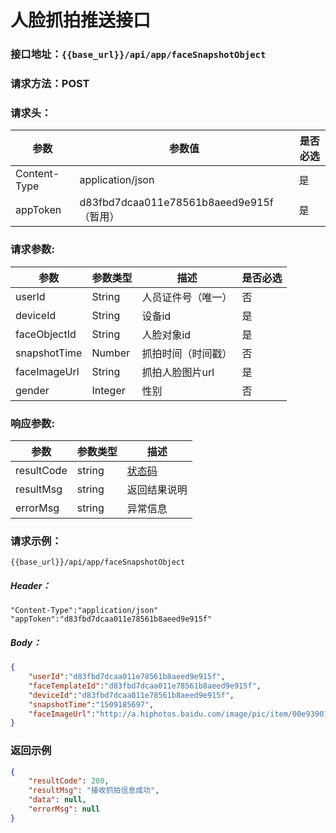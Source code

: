 # 人脸抓拍推送接口

### 接口地址：`{{base_url}}/api/app/faceSnapshotObject`

### 请求方法：POST

### 请求头：

| 参数 | 参数值 | 是否必选 |
| --- | --- | --- |
| Content-Type | application/json | 是 |
| appToken | d83fbd7dcaa011e78561b8aeed9e915f（暂用） | 是 |
### 请求参数:

| 参数 | 参数类型 | 描述 | 是否必选 |
| --- | --- | --- | --- |
| userId| String | 人员证件号（唯一） | 否 |
| deviceId| String | 设备id | 是  |
| faceObjectId| String | 人脸对象id | 是  |
| snapshotTime| Number | 抓拍时间（时间戳） | 否 |
| faceImageUrl| String | 抓拍人脸图片url| 是 |
| gender| Integer| 性别| 否 |




### 响应参数:

| 参数 | 参数类型 | 描述 |
| --- | --- | --- |
| resultCode | string | [状态码](/data-struct/code.md) |
| resultMsg | string | 返回结果说明 |
| errorMsg | string | 异常信息 |

### 请求示例：

```
{{base_url}}/api/app/faceSnapshotObject
```

##### Header：

```
"Content-Type":"application/json"
"appToken":"d83fbd7dcaa011e78561b8aeed9e915f"
```

##### Body：

```json
{
    "userId":"d83fbd7dcaa011e78561b8aeed9e915f",
    "faceTemplateId":"d83fbd7dcaa011e78561b8aeed9e915f",
    "deviceId":"d83fbd7dcaa011e78561b8aeed9e915f",
    "snapshotTime":"1509185697",
    "faceImageUrl":"http://a.hiphotos.baidu.com/image/pic/item/00e93901213fb80e3b0a611d3fd12f2eb8389424.jpg"
}
```

### 返回示例

```json
{
    "resultCode": 200,
    "resultMsg": "接收抓拍信息成功",
    "data": null,
    "errorMsg": null
}
```



